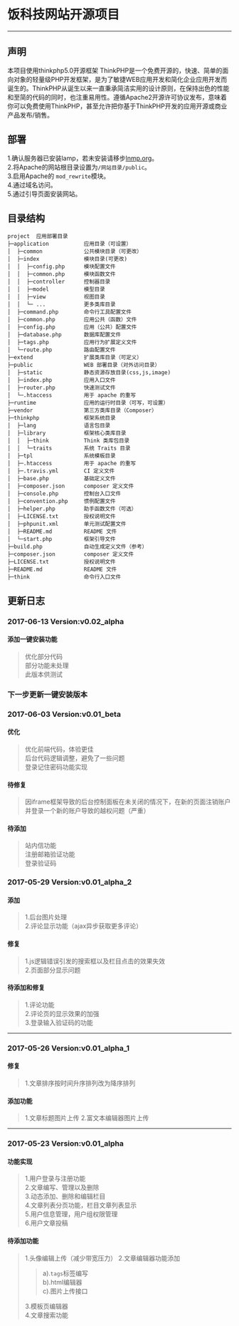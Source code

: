 # 饭科技网站开源项目
***
## 声明
本项目使用thinkphp5.0开源框架
ThinkPHP是一个免费开源的，快速、简单的面向对象的轻量级PHP开发框架，是为了敏捷WEB应用开发和简化企业应用开发而诞生的。ThinkPHP从诞生以来一直秉承简洁实用的设计原则，在保持出色的性能和至简的代码的同时，也注重易用性。遵循Apache2开源许可协议发布，意味着你可以免费使用ThinkPHP，甚至允许把你基于ThinkPHP开发的应用开源或商业产品发布/销售。
## 部署
1.确认服务器已安装lamp，若未安装请移步[lnmp.org](http://lnmp.org)。  
2.将Apache的网站根目录设置为`/网站目录/public`。    
3.启用Apache的 `mod_rewrite`模块。    
4.通过域名访问。     
5.通过引导页面安装网站。     

## 目录结构
~~~
project  应用部署目录
├─application           应用目录（可设置）
│  ├─common             公共模块目录（可更改）
│  ├─index              模块目录(可更改)
│  │  ├─config.php      模块配置文件
│  │  ├─common.php      模块函数文件
│  │  ├─controller      控制器目录
│  │  ├─model           模型目录
│  │  ├─view            视图目录
│  │  └─ ...            更多类库目录
│  ├─command.php        命令行工具配置文件
│  ├─common.php         应用公共（函数）文件
│  ├─config.php         应用（公共）配置文件
│  ├─database.php       数据库配置文件
│  ├─tags.php           应用行为扩展定义文件
│  └─route.php          路由配置文件
├─extend                扩展类库目录（可定义）
├─public                WEB 部署目录（对外访问目录）
│  ├─static             静态资源存放目录(css,js,image)
│  ├─index.php          应用入口文件
│  ├─router.php         快速测试文件
│  └─.htaccess          用于 apache 的重写
├─runtime               应用的运行时目录（可写，可设置）
├─vendor                第三方类库目录（Composer）
├─thinkphp              框架系统目录
│  ├─lang               语言包目录
│  ├─library            框架核心类库目录
│  │  ├─think           Think 类库包目录
│  │  └─traits          系统 Traits 目录
│  ├─tpl                系统模板目录
│  ├─.htaccess          用于 apache 的重写
│  ├─.travis.yml        CI 定义文件
│  ├─base.php           基础定义文件
│  ├─composer.json      composer 定义文件
│  ├─console.php        控制台入口文件
│  ├─convention.php     惯例配置文件
│  ├─helper.php         助手函数文件（可选）
│  ├─LICENSE.txt        授权说明文件
│  ├─phpunit.xml        单元测试配置文件
│  ├─README.md          README 文件
│  └─start.php          框架引导文件
├─build.php             自动生成定义文件（参考）
├─composer.json         composer 定义文件
├─LICENSE.txt           授权说明文件
├─README.md             README 文件
├─think                 命令行入口文件
~~~


## 更新日志

### 2017-06-13 Version:v0.02_alpha  

#### 添加一键安装功能  

>优化部分代码  
>部分功能未处理  
>此版本供测试

### 下一步更新一键安装版本


### 2017-06-03 Version:v0.01_beta

#### 优化

>优化前端代码，体验更佳  
>后台代码逻辑调整，避免了一些问题  
>登录记住密码功能实现  

#### 待修复

>因iframe框架导致的后台控制面板在未关闭的情况下，在新的页面注销账户并登录一个新的账户导致的越权问题（严重）  

#### 待添加

>站内信功能  
>注册邮箱验证功能  
>登录验证码

### 2017-05-29 Version:v0.01_alpha_2
#### 添加
>1.后台图片处理  
>2.评论显示功能（ajax异步获取更多评论）  

#### 修复
>1.js逻辑错误引发的搜索框以及栏目点击的效果失效  
>2.页面部分显示问题  

#### 待添加和修复
>1.评论功能  
>2.评论页的显示效果的加强  
>3.登录输入验证码的功能  

---

### 2017-05-26 Version:v0.01_alpha_1
#### 修复

>1.文章排序按时间升序排列改为降序排列  

#### 添加功能
>1.文章标题图片上传
>2.富文本编辑器图片上传  

---
### 2017-05-23 Version:v0.01_alpha
#### 功能实现

>1.用户登录与注册功能  
>2.文章编写、管理以及删除  
>3.动态添加、删除和编辑栏目  
>4.文章列表分页功能，栏目文章列表显示  
>5.用户信息管理，用户组权限管理  
>6.用户文章投稿  

#### 待添加功能

>1.头像编辑上传（减少带宽压力） 
>2.文章编辑器功能添加  
>>a).`tags`标签编写  
>>b).html编辑器  
>>c).图片上传接口  
>
>3.模板页编辑器  
>4.文章搜索功能  

